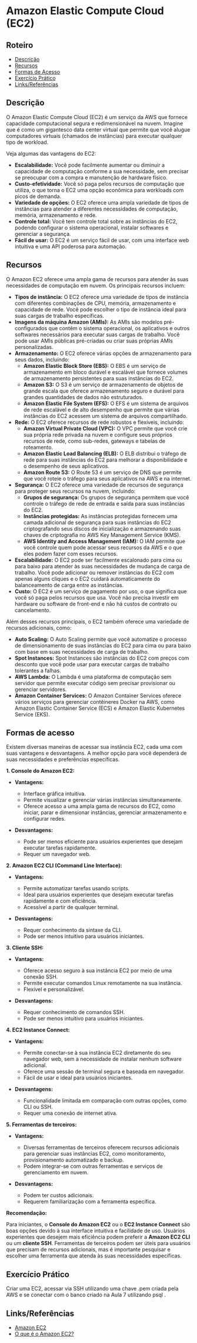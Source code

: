 # Amazon Elastic Compute Cloud (EC2)

## Roteiro

- [Descrição](#description)
- [Recursos](#resources)
- [Formas de Acesso](#access)
- [Exercício Prático](#exercise)
- [Links/Referências](#links)

## Descrição <a name="description"></a>

O Amazon Elastic Compute Cloud (EC2) é um serviço da AWS que fornece capacidade computacional segura e redimensionável na nuvem.  Imagine que é como um gigantesco data center virtual que permite que você alugue computadores virtuais (chamados de instâncias) para executar qualquer tipo de workload.

Veja algumas das vantagens do EC2:

- **Escalabilidade:** Você pode facilmente aumentar ou diminuir a capacidade de computação conforme a sua necessidade, sem precisar se preocupar com a compra e manutenção de hardware físico.
- **Custo-efetividade:** Você só paga pelos recursos de computação que utiliza, o que torna o EC2 uma opção econômica para workloads com picos de demanda.
- **Variedade de opções:** O EC2 oferece uma ampla variedade de tipos de instâncias para atender a diferentes necessidades de computação, memória, armazenamento e rede.
- **Controle total:** Você tem controle total sobre as instâncias do EC2, podendo configurar o sistema operacional, instalar softwares e gerenciar a segurança.
- **Fácil de usar:** O EC2 é um serviço fácil de usar, com uma interface web intuitiva e uma API poderosa para automação.

## Recursos <a name="resources"></a>

O Amazon EC2 oferece uma ampla gama de recursos para atender às suas necessidades de computação em nuvem. Os principais recursos incluem:

- **Tipos de instância:** O EC2 oferece uma variedade de tipos de instância com diferentes combinações de CPU, memória, armazenamento e capacidade de rede. Você pode escolher o tipo de instância ideal para suas cargas de trabalho específicas.
- **Imagens da máquina Amazon (AMIs):** As AMIs são modelos pré-configurados que contêm o sistema operacional, os aplicativos e outros softwares necessários para executar suas cargas de trabalho. Você pode usar AMIs públicas pré-criadas ou criar suas próprias AMIs personalizadas.
- **Armazenamento:** O EC2 oferece várias opções de armazenamento para seus dados, incluindo:
  - **Amazon Elastic Block Store (EBS):** O EBS é um serviço de armazenamento em bloco durável e escalável que fornece volumes de armazenamento persistentes para suas instâncias do EC2.
  - **Amazon S3:** O S3 é um serviço de armazenamento de objetos de grande escala que oferece armazenamento seguro e durável para grandes quantidades de dados não estruturados.
  - **Amazon Elastic File System (EFS):** O EFS é um sistema de arquivos de rede escalável e de alto desempenho que permite que várias instâncias do EC2 acessem um sistema de arquivos compartilhado.
- **Rede:** O EC2 oferece recursos de rede robustos e flexíveis, incluindo:
  - **Amazon Virtual Private Cloud (VPC):** O VPC permite que você crie sua própria rede privada na nuvem e configure seus próprios recursos de rede, como sub-redes, gateways e tabelas de roteamento.
  - **Amazon Elastic Load Balancing (ELB):** O ELB distribui o tráfego de rede para suas instâncias do EC2 para melhorar a disponibilidade e o desempenho de seus aplicativos.
  - **Amazon Route 53:** O Route 53 é um serviço de DNS que permite que você roteie o tráfego para seus aplicativos na AWS e na internet.
- **Segurança:** O EC2 oferece uma variedade de recursos de segurança para proteger seus recursos na nuvem, incluindo:
  - **Grupos de segurança:** Os grupos de segurança permitem que você controle o tráfego de rede de entrada e saída para suas instâncias do EC2.
  - **Instâncias protegidas:** As instâncias protegidas fornecem uma camada adicional de segurança para suas instâncias do EC2 criptografando seus discos de inicialização e armazenando suas chaves de criptografia no AWS Key Management Service (KMS).
  - **AWS Identity and Access Management (IAM):** O IAM permite que você controle quem pode acessar seus recursos da AWS e o que eles podem fazer com esses recursos.
- **Escalabilidade:** O EC2 pode ser facilmente escalonado para cima ou para baixo para atender às suas necessidades de mudança de carga de trabalho. Você pode adicionar ou remover instâncias do EC2 com apenas alguns cliques e o EC2 cuidará automaticamente do balanceamento de carga entre as instâncias.
- **Custo:** O EC2 é um serviço de pagamento por uso, o que significa que você só paga pelos recursos que usa. Você não precisa investir em hardware ou software de front-end e não há custos de contrato ou cancelamento.

Além desses recursos principais, o EC2 também oferece uma variedade de recursos adicionais, como:

- **Auto Scaling:** O Auto Scaling permite que você automatize o processo de dimensionamento de suas instâncias do EC2 para cima ou para baixo com base em suas necessidades de carga de trabalho.
- **Spot Instances:** Spot Instances são instâncias do EC2 com preços com desconto que você pode usar para executar cargas de trabalho tolerantes a falhas.
- **AWS Lambda:** O Lambda é uma plataforma de computação sem servidor que permite executar código sem precisar provisionar ou gerenciar servidores.
- **Amazon Container Services:** O Amazon Container Services oferece vários serviços para gerenciar contêineres Docker na AWS, como Amazon Elastic Container Service (ECS) e Amazon Elastic Kubernetes Service (EKS).

## Formas de acesso <a name="access"></a>

Existem diversas maneiras de acessar sua instância EC2, cada uma com suas vantagens e desvantagens. A melhor opção para você dependerá de suas necessidades e preferências específicas.

**1. Console do Amazon EC2:**

* **Vantagens:**
    * Interface gráfica intuitiva.
    * Permite visualizar e gerenciar várias instâncias simultaneamente.
    * Oferece acesso a uma ampla gama de recursos do EC2, como iniciar, parar e dimensionar instâncias, gerenciar armazenamento e configurar redes.

* **Desvantagens:**
    * Pode ser menos eficiente para usuários experientes que desejam executar tarefas rapidamente.
    * Requer um navegador web.

**2. Amazon EC2 CLI (Command Line Interface):**

* **Vantagens:**
    * Permite automatizar tarefas usando scripts.
    * Ideal para usuários experientes que desejam executar tarefas rapidamente e com eficiência.
    * Acessível a partir de qualquer terminal.

* **Desvantagens:**
    * Requer conhecimento da sintaxe da CLI.
    * Pode ser menos intuitivo para usuários iniciantes.

**3. Cliente SSH:**

* **Vantagens:**
    * Oferece acesso seguro à sua instância EC2 por meio de uma conexão SSH.
    * Permite executar comandos Linux remotamente na sua instância.
    * Flexível e personalizável.

* **Desvantagens:**
    * Requer conhecimento de comandos SSH.
    * Pode ser menos intuitivo para usuários iniciantes.

**4. EC2 Instance Connect:**

* **Vantagens:**
    * Permite conectar-se à sua instância EC2 diretamente do seu navegador web, sem a necessidade de instalar nenhum software adicional.
    * Oferece uma sessão de terminal segura e baseada em navegador.
    * Fácil de usar e ideal para usuários iniciantes.

* **Desvantagens:**
    * Funcionalidade limitada em comparação com outras opções, como CLI ou SSH.
    * Requer uma conexão de internet ativa.

**5. Ferramentas de terceiros:**

* **Vantagens:**
    * Diversas ferramentas de terceiros oferecem recursos adicionais para gerenciar suas instâncias EC2, como monitoramento, provisionamento automatizado e backup.
    * Podem integrar-se com outras ferramentas e serviços de gerenciamento em nuvem.

* **Desvantagens:**
    * Podem ter custos adicionais.
    * Requerem familiarização com a ferramenta específica.

**Recomendação:**

Para iniciantes, o **Console do Amazon EC2** ou o **EC2 Instance Connect** são boas opções devido à sua interface intuitiva e facilidade de uso. Usuários experientes que desejem mais eficiência podem preferir a **Amazon EC2 CLI** ou um **cliente SSH**. Ferramentas de terceiros podem ser úteis para usuários que precisam de recursos adicionais, mas é importante pesquisar e escolher uma ferramenta que atenda às suas necessidades específicas.

## Exercício Prático <a name="exercise"></a>

Criar uma EC2, acessar via SSH utilizando uma chave .pem criada pela AWS e se conectar com o banco criado na Aula 7 utilizando psql .

## Links/Referências <a name="link"></a>

- [Amazon EC2](https://aws.amazon.com/pt/ec2)
- [O que é o Amazon EC2?](https://docs.aws.amazon.com/pt_br/AWSEC2/latest/UserGuide/concepts.html)


